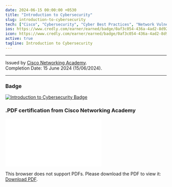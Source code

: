 ```yaml
---
date: 2024-06-15 00:00:00 +0530
title: "Introduction to Cybersecurity"
slug: introduction-to-cybersecurity
tech: ["Cisco", "Cybersecurity", "Cyber Best Practices", "Network Vulnerabilities", "Privacy and Data Confidentiality", "Threat Detection"]
ios: https://www.credly.com/earner/earned/badge/0af3c054-436a-4ad2-8d92-b0f821a9c982
icon: https://www.credly.com/earner/earned/badge/0af3c054-436a-4ad2-8d92-b0f821a9c982
active: true
tagline: Introduction to Cybersecurity
---
```


---

Issued by [Cisco Networking Academy](https://www.netacad.com/).\
Completion Date: 15 June 2024 (15/06/2024).

---

### Badge
<a href="https://www.credly.com/earner/earned/badge/0af3c054-436a-4ad2-8d92-b0f821a9c982" target="_blank">
    <img src="/certifications/badges/introduction-to-cybersecurity.png" alt="Introduction to Cybersecurity Badge">
</a>

### .PDF certification from Cisco Networking Academy
<object data="/certifications/pdfs/introduction-to-cybersecurity-badge-cisco.pdf" type="application/pdf" width="700px" height="700px">
    <embed src="/certifications/pdfs/introduction-to-cybersecurity-badge-cisco.pdf">
        <p>This browser does not support PDFs. Please download the PDF to view it: <a href="/certifications/pdfs/introduction-to-cybersecurity-badge-cisco.pdf">Download PDF</a>.</p>
    </embed>
</object>